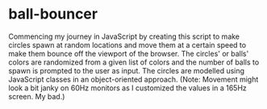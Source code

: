 # ball-bouncer
Commencing my journey in JavaScript by creating this script to make circles spawn at random locations and move them at a certain speed to make them bounce off the viewport of the browser. The circles' or balls' colors are randomized from a given list of colors and the number of balls to spawn is prompted to the user as input. The circles are modelled using JavaScript classes in an object-oriented approach.
(Note: Movement might look a bit janky on 60Hz monitors as I customized the values in a 165Hz screen. My bad.)
